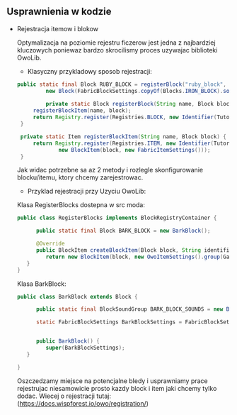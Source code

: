 
## Usprawnienia w kodzie 

- Rejestracja itemow i blokow

   Optymalizacja na poziomie rejestru ficzerow jest jedna z najbardziej kluczowych poniewaz bardzo skrocilismy proces uzywajac biblioteki OwoLib.

   - Klasyczny przykladowy sposob rejestracji: 
   ```Java
   public static final Block RUBY_BLOCK = registerBlock("ruby_block",
            new Block(FabricBlockSettings.copyOf(Blocks.IRON_BLOCK).sounds(BlockSoundGroup.AMETHYST_BLOCK)));
            
            private static Block registerBlock(String name, Block block) {
        registerBlockItem(name, block);
        return Registry.register(Registries.BLOCK, new Identifier(TutorialMod.MOD_ID, name), block);
    }

    private static Item registerBlockItem(String name, Block block) {
        return Registry.register(Registries.ITEM, new Identifier(TutorialMod.MOD_ID, name),
                new BlockItem(block, new FabricItemSettings()));
    }
   ```
   Jak widac potrzebne sa az 2 metody i rozlegle skonfigurowanie blocku/itemu, ktory chcemy zarejestrowac.

   - Przyklad rejestracji przy Uzyciu OwoLib:

   Klasa RegisterBlocks dostepna w src moda:
   ```Java
   public class RegisterBlocks implements BlockRegistryContainer {

         public static final Block BARK_BLOCK = new BarkBlock();

         @Override
         public BlockItem createBlockItem(Block block, String identifier) {
            return new BlockItem(block, new OwoItemSettings().group(Gardenexpansion.ITEM_GROUP));
      }
   }
   ```
   Klasa BarkBlock: 
   ```Java
   public class BarkBlock extends Block {

         public static final BlockSoundGroup BARK_BLOCK_SOUNDS = new BlockSoundGroup(1.0f, 1.0f, SoundEvents.BLOCK_MANGROVE_ROOTS_BREAK, SoundEvents.BLOCK_WART_BLOCK_STEP, SoundEvents.BLOCK_WART_BLOCK_PLACE, SoundEvents.BLOCK_WART_BLOCK_HIT, SoundEvents.BLOCK_WART_BLOCK_FALL);

         static FabricBlockSettings BarkBlockSettings = FabricBlockSettings.copyOf(Blocks.DIRT).sounds(BARK_BLOCK_SOUNDS);


         public BarkBlock() {
            super(BarkBlockSettings);
      }

   }  
   ```
   Oszczedzamy miejsce na potencjalne bledy i usprawniamy prace rejestrujac niesamowicie prosto kazdy block i item jaki chcemy tylko dodac. Wiecej o rejestracji tutaj: (https://docs.wispforest.io/owo/registration/)

